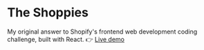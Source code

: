 # The Shoppies

My original answer to Shopify's frontend web development coding challenge, built with React.
👉 [Live demo](https://the-shoppies-challenge.web.app/)
